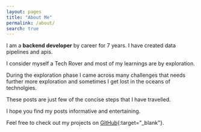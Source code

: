 ```yaml
---
layout: pages
title: "About Me"
permalink: /about/
search: true
---
```


I am a **backend developer** by career for 7 years. I have created data pipelines and apis.

I consider myself a Tech Rover and most of my learnings are by exploration.

During the exploration phase I came across many challenges that needs further more exploration and sometimes I get lost in the oceans of 
technolgies.

These posts are just few of the concise steps that I have travelled.

I hope you find my posts informative and entertaining.

Feel free to check out my projects on [GitHub](https://github.com/bimanmandal){:target="_blank"}.
